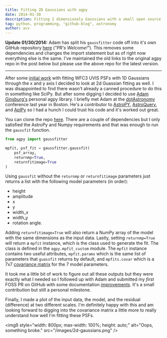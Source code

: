 ```yaml
---
title: Fitting 2D Gaussians with agpy
date: 2014-01-30
description: Fitting 2 dimensionaly Gaussians with a small open source package
tag: python, programming, "github-blog", astronomy
author: acv
---
```


**Update 01/30/2014:** Adam has split his `gaussfitter` code off into it's own GitHub repository [here](https://github.com/keflavich/gaussfitter/blob/master/gaussfitter/gaussfitter.py) (_"PR's Welcome!"_). This removes some dependencies and changes the import statement but as of right now everything else is the same. I've maintained the old links to the original agpy repo in the post below but please use the above repo for the latest version.

- - -

After some [initial work](http://acviana.github.io/posts/2013/counting-to-10-million-stars/) with fitting WFC3 UVIS PSFs with 1D Gaussians through the x and y axis I decided to look at 2d Guassian fitting as well. I was disappointed to find there wasn't already a canned procedure to do this in something like SciPy. But after some digging I decided to use [Adam Ginsburg's](http://casa.colorado.edu/~ginsbura/) personal agpy library. I briefly met Adam at the [dotAstronomy](http://dotastronomy.com/) conference last year in Boston. He's a contributor to [AstroPY](http://www.astropy.org/), [AstroQuery](http://astroquery.readthedocs.org/en/latest/), and [AplPy](http://aplpy.github.io/) so I had a hunch I could trust his code and it's worked out great. 

You can clone the repo [here](https://github.com/keflavich/agpy). There are a couple of dependencies but I only satisfied the AstroPy and Numpy requirements and that was enough to run the `gaussfit` function. 

```python
from agpy import gaussfitter

mpfit, psf_fit = gaussfitter.gaussfit(
    psf_array,
    returnmp=True, 
    returnfitimage=True
)
```
Using `gaussfit` without the `returnmp` or `returnfitimage` parameters just returns a list with the following model parameters (in order): 

* height
* amplitude
* x
* y
* width_x
* width_y
* rotation angle. 

Adding `returnfitimage=True` will also return a NumPy array of the model with the same dimensions as the input data. Lastly, setting `returnmp=True` will return a `mpfit` instance, which is the class used to generate the fit. The class is defined in the `agpy.mpfit_custom` module. The `mpfit` instance contains two useful attributes, `mpfit.params` which is the same list of parameters that `guassfit` returns by default, and `mpfits.covar` which is a 7x7 [covariance matrix](http://en.wikipedia.org/wiki/Covariance_matrix) for the 7 model parameters. 

It took me a little bit of work to figure out all these outputs but they were exactly what I needed so I followed up with Adam and submitted my _first_ FOSS PR on GitHub with some documentation [improvements](https://github.com/keflavich/agpy/pull/2). It's a small contribution but still a personal milestone.

Finally, I made a plot of the input data, the model, and the residual (difference) at two different scales. I'm definitely happy with this and am looking forward to digging into the covariance matrix a little more to really understand how well I'm fitting these PSFs.

<imgß style="width: 800px; max-width: 100%; height: auto;" alt="Oops, something broke." src="/images/2d-gaussians.png" />
